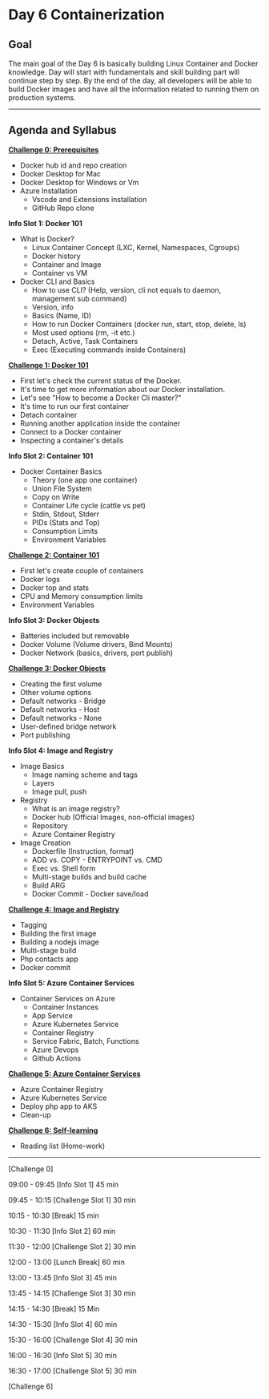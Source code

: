 # Day 6 Containerization

## Goal ##  
The main goal of the Day 6 is basically building Linux Container and Docker knowledge. Day will start with fundamentals and skill building part will continue step by step. By the end of the day, all developers will be able to build Docker images and have all the information related to running them on production systems.
***

## Agenda and Syllabus ##

**[Challenge 0: Prerequisites](./challenges/challenge0.md)**
* Docker hub id and repo creation 
* Docker Desktop for Mac 
* Docker Desktop for Windows or Vm 
* Azure Installation
  * Vscode and Extensions installation 
  * GitHub Repo clone 

**Info Slot 1: Docker 101**
* What is Docker?
  * Linux Container Concept (LXC, Kernel, Namespaces, Cgroups)
  * Docker history
  * Container and Image
  * Container vs VM
* Docker CLI and Basics
  * How to use CLI? (Help, version, cli not equals to daemon, management sub command)
  * Version, info
  * Basics (Name, ID)
  * How to run Docker Containers (docker run, start, stop, delete, ls)
  * Most used options (rm, -it etc.)
  * Detach, Active, Task Containers
  * Exec (Executing commands inside Containers)

**[Challenge 1: Docker 101](./challenges/challenge1.md)**
  * First let's check the current status of the Docker.
  * It's time to get more information about our Docker installation.
  * Let's see "How to become a Docker Cli master?"
  * It's time to run our first container
  * Detach container
  * Running another application inside the container
  * Connect to a Docker container
  * Inspecting a container's details

**Info Slot 2: Container 101**
* Docker Container Basics
  * Theory (one app one container)
  * Union File System
  * Copy on Write
  * Container Life cycle (cattle vs pet)
  * Stdin, Stdout, Stderr
  * PIDs (Stats and Top)
  * Consumption Limits 
  * Environment Variables


**[Challenge 2: Container 101](./challenges/challenge2.md)**
  * First let's create couple of containers
  * Docker logs
  * Docker top and stats
  * CPU and Memory consumption limits
  * Environment Variables

**Info Slot 3: Docker Objects**
  * Batteries included but removable
  * Docker Volume (Volume drivers, Bind Mounts)
  * Docker Network (basics, drivers, port publish) 

**[Challenge 3: Docker Objects](./challenges/challenge3.md)**
  * Creating the first volume
  * Other volume options
  * Default networks - Bridge
  * Default networks - Host
  * Default networks - None
  * User-defined bridge network
  * Port publishing

**Info Slot 4: Image and Registry**
  * Image Basics
    * Image naming scheme and tags
    * Layers
    * Image pull, push
  * Registry
    * What is an image registry?
    * Docker hub (Official Images, non-official images)
    * Repository
    * Azure Container Registry
  * Image Creation
    * Dockerfile (Instruction, format)
    * ADD vs. COPY - ENTRYPOINT vs. CMD
    * Exec vs. Shell form
    * Multi-stage builds and build cache
    * Build ARG
    * Docker Commit - Docker save/load

**[Challenge 4: Image and Registry](./challenges/challenge4.md)**
  * Tagging
  * Building the first image
  * Building a nodejs image
  * Multi-stage build
  * Php contacts app
  * Docker commit

**Info Slot 5: Azure Container Services**
  * Container Services on Azure
    * Container Instances
    * App Service
    * Azure Kubernetes Service 
    * Container Registry
    * Service Fabric, Batch, Functions
    * Azure Devops
    * Github Actions

**[Challenge 5: Azure Container Services](./challenges/challenge5.md)**
  * Azure Container Registry
  * Azure Kubernetes Service
  * Deploy php app to AKS
  * Clean-up

**[Challenge 6: Self-learning](./challenges/challenge6.md)**
  * Reading list (Home-work)

***
[Challenge 0]

09:00 - 09:45 [Info Slot 1] 45 min

09:45 - 10:15 [Challenge Slot 1] 30 min

10:15 - 10:30 [Break] 15 min

10:30 - 11:30 [Info Slot 2] 60 min

11:30 - 12:00 [Challenge Slot 2] 30 min

12:00 - 13:00 [Lunch Break] 60 min

13:00 - 13:45 [Info Slot 3] 45 min

13:45 - 14:15 [Challenge Slot 3] 30 min

14:15 - 14:30 [Break] 15 Min

14:30 - 15:30 [Info Slot 4] 60 min

15:30 - 16:00 [Challenge Slot 4] 30 min

16:00 - 16:30 [Info Slot 5] 30 min 

16:30 - 17:00 [Challenge Slot 5] 30 min

[Challenge 6]